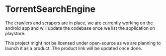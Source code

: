 # TorrentSearchEngine
The crawlers and scrapers are in place, we are currently working on the android app and will update the codebase once we list the application on playstore.

This project might not be licensed under open-source as we are planning to launch it as a product. The product link will be updated once done.


